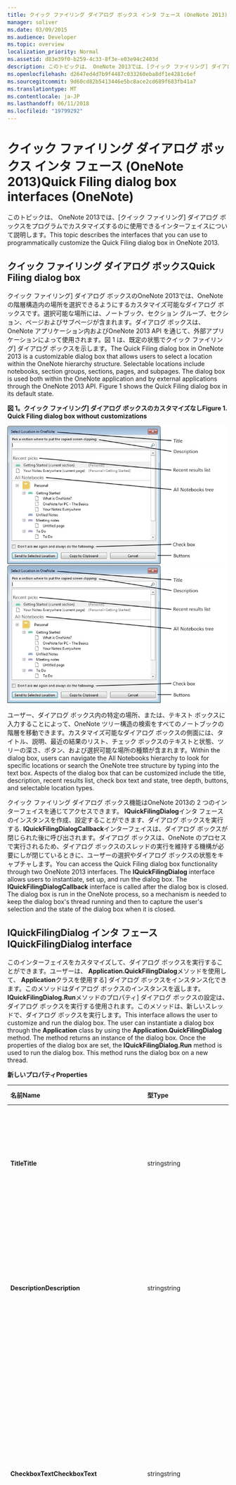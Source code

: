 ```yaml
---
title: クイック ファイリング ダイアログ ボックス インタ フェース (OneNote 2013)
manager: soliver
ms.date: 03/09/2015
ms.audience: Developer
ms.topic: overview
localization_priority: Normal
ms.assetid: d83e39f0-b259-4c33-8f3e-e03e94c2403d
description: このトピックは、 OneNote 2013では、[クイック ファイリング] ダイアログ ボックスをプログラムでカスタマイズするのに使用できるインターフェイスについて説明します。
ms.openlocfilehash: d2647ed4d7b9f4487c033260eba8df1e4281c6ef
ms.sourcegitcommit: 9d60cd82b5413446e5bc8ace2cd689f683fb41a7
ms.translationtype: MT
ms.contentlocale: ja-JP
ms.lasthandoff: 06/11/2018
ms.locfileid: "19799292"
---
```

# <a name="quick-filing-dialog-box-interfaces-onenote"></a><span data-ttu-id="63b45-103">クイック ファイリング ダイアログ ボックス インタ フェース (OneNote 2013)</span><span class="sxs-lookup"><span data-stu-id="63b45-103">Quick Filing dialog box interfaces (OneNote)</span></span>

<span data-ttu-id="63b45-104">このトピックは、 OneNote 2013では、[クイック ファイリング] ダイアログ ボックスをプログラムでカスタマイズするのに使用できるインターフェイスについて説明します。</span><span class="sxs-lookup"><span data-stu-id="63b45-104">This topic describes the interfaces that you can use to programmatically customize the Quick Filing dialog box in OneNote 2013.</span></span>
  
## <a name="quick-filing-dialog-box"></a><span data-ttu-id="63b45-105">クイック ファイリング ダイアログ ボックス</span><span class="sxs-lookup"><span data-stu-id="63b45-105">Quick Filing dialog box</span></span>

<span data-ttu-id="63b45-p101">クイック ファイリング] ダイアログ ボックスのOneNote 2013では、OneNote の階層構造内の場所を選択できるようにするカスタマイズ可能なダイアログ ボックスです。選択可能な場所には、ノートブック、セクション グループ、セクション、ページおよびサブページが含まれます。ダイアログ ボックスは、OneNote アプリケーション内およびOneNote 2013 API を通じて、外部アプリケーションによって使用されます。図 1 は、既定の状態でクイック ファイリング] ダイアログ ボックスを示します。</span><span class="sxs-lookup"><span data-stu-id="63b45-p101">The Quick Filing dialog box in OneNote 2013 is a customizable dialog box that allows users to select a location within the OneNote hierarchy structure. Selectable locations include notebooks, section groups, sections, pages, and subpages. The dialog box is used both within the OneNote application and by external applications through the OneNote 2013 API. Figure 1 shows the Quick Filing dialog box in its default state.</span></span>
  
<span data-ttu-id="63b45-110">**図 1。クイック ファイリング] ダイアログ ボックスのカスタマイズなし**</span><span class="sxs-lookup"><span data-stu-id="63b45-110">**Figure 1. Quick Filing dialog box without customizations**</span></span>

<span data-ttu-id="63b45-111">![カスタマイズなしのクイック ファイリング ダイアログ ボックス](media/ON15Con_quick_filing_dialog.jpg "カスタマイズなしのクイック ファイリング ダイアログ ボックス")</span><span class="sxs-lookup"><span data-stu-id="63b45-111">![Quick Filing dialog box without customizations](media/ON15Con_quick_filing_dialog.jpg "Quick Filing dialog box without customizations")</span></span>
  
<span data-ttu-id="63b45-p102">ユーザー、ダイアログ ボックス内の特定の場所、または、テキスト ボックスに入力することによって、OneNote ツリー構造の検索をすべてのノートブックの階層を移動できます。カスタマイズ可能なダイアログ ボックスの側面には、タイトル、説明、最近の結果のリスト、チェック ボックスのテキストと状態、ツリーの深さ、ボタン、および選択可能な場所の種類が含まれます。</span><span class="sxs-lookup"><span data-stu-id="63b45-p102">Within the dialog box, users can navigate the All Notebooks hierarchy to look for specific locations or search the OneNote tree structure by typing into the text box. Aspects of the dialog box that can be customized include the title, description, recent results list, check box text and state, tree depth, buttons, and selectable location types.</span></span>

<span data-ttu-id="63b45-p103">クイック ファイリング ダイアログ ボックス機能はOneNote 2013の 2 つのインターフェイスを通じてアクセスできます。 **IQuickFilingDialog**インタ フェースのインスタンスを作成、設定することができます、ダイアログ ボックスを実行する. **IQuickFilingDialogCallback**インターフェイスは、ダイアログ ボックスが閉じられた後に呼び出されます。ダイアログ ボックスは、OneNote のプロセスで実行されるため、ダイアログ ボックスのスレッドの実行を維持する機構が必要にしが閉じているときに、ユーザーの選択やダイアログ ボックスの状態をキャプチャします。</span><span class="sxs-lookup"><span data-stu-id="63b45-p103">You can access the Quick Filing dialog box functionality through two OneNote 2013 interfaces. The **IQuickFilingDialog** interface allows users to instantiate, set up, and run the dialog box. The **IQuickFilingDialogCallback** interface is called after the dialog box is closed. The dialog box is run in the OneNote process, so a mechanism is needed to keep the dialog box's thread running and then to capture the user's selection and the state of the dialog box when it is closed.</span></span> 
  
## <a name="iquickfilingdialog-interface"></a><span data-ttu-id="63b45-118">IQuickFilingDialog インタ フェース</span><span class="sxs-lookup"><span data-stu-id="63b45-118">IQuickFilingDialog interface</span></span>
<span data-ttu-id="63b45-119"><a name="odc_IQuickFilingDialog"> </a></span><span class="sxs-lookup"><span data-stu-id="63b45-119"></span></span>

<span data-ttu-id="63b45-p104">このインターフェイスをカスタマイズして、ダイアログ ボックスを実行することができます。ユーザーは、 **Application.QuickFilingDialog**メソッドを使用して、 **Application**クラスを使用する] ダイアログ ボックスをインスタンス化できます。このメソッドはダイアログ ボックスのインスタンスを返します。 **IQuickFilingDialog.Run**メソッドのプロパティ] ダイアログ ボックスの設定は、ダイアログ ボックスを実行する使用されます。このメソッドは、新しいスレッドで、ダイアログ ボックスを実行します。</span><span class="sxs-lookup"><span data-stu-id="63b45-p104">This interface allows the user to customize and run the dialog box. The user can instantiate a dialog box through the **Application** class by using the **Application.QuickFilingDialog** method. The method returns an instance of the dialog box. Once the properties of the dialog box are set, the **IQuickFilingDialog.Run** method is used to run the dialog box. This method runs the dialog box on a new thread.</span></span> 
  
<span data-ttu-id="63b45-125">**新しいプロパティ**</span><span class="sxs-lookup"><span data-stu-id="63b45-125">**Properties**</span></span>

|<span data-ttu-id="63b45-126">**名前**</span><span class="sxs-lookup"><span data-stu-id="63b45-126">**Name**</span></span>|<span data-ttu-id="63b45-127">**型**</span><span class="sxs-lookup"><span data-stu-id="63b45-127">**Type**</span></span>|<span data-ttu-id="63b45-128">**説明**</span><span class="sxs-lookup"><span data-stu-id="63b45-128">**Description**</span></span>|
|:-----|:-----|:-----|
|<span data-ttu-id="63b45-129">**Title**</span><span class="sxs-lookup"><span data-stu-id="63b45-129">**Title**</span></span> <br/> |<span data-ttu-id="63b45-130">string</span><span class="sxs-lookup"><span data-stu-id="63b45-130">string</span></span>  <br/> |<span data-ttu-id="63b45-131">取得またはダイアログ ボックス ウィンドウのタイトル バーに表示されるタイトル テキストを設定します。</span><span class="sxs-lookup"><span data-stu-id="63b45-131">Gets or sets the title text that appears in the title bar of the dialog box window.</span></span>  <br/> |
|<span data-ttu-id="63b45-132">**Description**</span><span class="sxs-lookup"><span data-stu-id="63b45-132">**Description**</span></span> <br/> |<span data-ttu-id="63b45-133">string</span><span class="sxs-lookup"><span data-stu-id="63b45-133">string</span></span>  <br/> |<span data-ttu-id="63b45-p105">取得または設定、テキストの説明に何を選択するように指示します。この値は、複数行のテキストを指定できます。</span><span class="sxs-lookup"><span data-stu-id="63b45-p105">Gets or sets the text description to instruct the user about what to select. This value can be multiple-line text.</span></span>  <br/> |
|<span data-ttu-id="63b45-136">**CheckboxText**</span><span class="sxs-lookup"><span data-stu-id="63b45-136">**CheckboxText**</span></span> <br/> |<span data-ttu-id="63b45-137">string</span><span class="sxs-lookup"><span data-stu-id="63b45-137">string</span></span>  <br/> |<span data-ttu-id="63b45-p106">取得または、次のチェック ボックスのテキストを設定します。この値が空でない文字列に設定] ダイアログ ボックスで、チェック ボックスが表示されます。値は、空の文字列は、チェック ボックスは表示されません。</span><span class="sxs-lookup"><span data-stu-id="63b45-p106">Gets or sets the text that follows the check box. If this value is set to a non-empty string, a check box appears in the dialog box. If the value is an empty string, no check box appears.</span></span>  <br/> |
|<span data-ttu-id="63b45-141">**CheckboxState**</span><span class="sxs-lookup"><span data-stu-id="63b45-141">**CheckboxState**</span></span> <br/> |<span data-ttu-id="63b45-142">bool</span><span class="sxs-lookup"><span data-stu-id="63b45-142">bool</span></span>  <br/> |<span data-ttu-id="63b45-p107">取得またはチェック ボックスの状態を設定します。 **false**に設定されている場合、ダイアログ ボックスを起動します] チェック ボックスは消去されます。 **true**が指定されている場合、ダイアログ ボックスの **CheckboxText**が空でない文字列が開始されると、このチェック ボックスが選択されます。 </span><span class="sxs-lookup"><span data-stu-id="63b45-p107">Gets or sets the state of the check box. If value is set to **false**, the check box is cleared when the dialog box is started. If the value is set to **true**, the check box is selected when the dialog box is started as long as **CheckboxText** is a non-empty string.  </span></span><br/> |
|<span data-ttu-id="63b45-146">**WindowHandle**</span><span class="sxs-lookup"><span data-stu-id="63b45-146">**WindowHandle**</span></span> <br/> |<span data-ttu-id="63b45-147">ulong</span><span class="sxs-lookup"><span data-stu-id="63b45-147">ulong</span></span>  <br/> |<span data-ttu-id="63b45-148">クイック ファイリング ダイアログ ボックス ウィンドウのハンドル ID を取得します。</span><span class="sxs-lookup"><span data-stu-id="63b45-148">Gets the handle ID of the Quick Filing dialog box window.</span></span>  <br/> |
|<span data-ttu-id="63b45-149">**TreeDepth**</span><span class="sxs-lookup"><span data-stu-id="63b45-149">**TreeDepth**</span></span> <br/> |<span data-ttu-id="63b45-150">**HierarchyElement**</span><span class="sxs-lookup"><span data-stu-id="63b45-150">**HierarchyElement**</span></span> <br/> |<span data-ttu-id="63b45-p108">取得または設定、OneNote ツリー深さ、すべてのノートブック セクションに表示されます。既定では最大のセクションでは、ツリーが表示されます。このプロパティは要素の種類を選択することができます。 </span><span class="sxs-lookup"><span data-stu-id="63b45-p108">Gets or sets how deep the OneNote tree should be displayed in the All Notebooks section. By default, the tree is displayed up to the sections. This property does not affect what type of elements can be selected.  </span></span><br/> <span data-ttu-id="63b45-p109">**TreeDepth**設定されている場合、要素をボタンのいずれかを選択できますが、OneNote の階層の下位に、表示されているツリーの深さは最も低い可能の選択可能な要素になります。つまり、ツリーの深さは、ページに表示する設定が選択可能な最小の要素は、セクション、セクションにツリーが表示されます。 </span><span class="sxs-lookup"><span data-stu-id="63b45-p109">If **TreeDepth** is set to an element lower in the OneNote hierarchy than can be selected by any of the buttons, the displayed tree depth will be the lowest possible selectable element. That is, if tree depth is set to display down to pages, but the lowest selectable element is a section, the tree is displayed down to sections.  </span></span><br/> |
|<span data-ttu-id="63b45-156">**ParentWindowHandle**</span><span class="sxs-lookup"><span data-stu-id="63b45-156">**ParentWindowHandle**</span></span> <br/> |<span data-ttu-id="63b45-157">ulong</span><span class="sxs-lookup"><span data-stu-id="63b45-157">ulong</span></span>  <br/> |<span data-ttu-id="63b45-p110">取得またはダイアログ ボックスの親ウィンドウのハンドル ID を設定します。このプロパティが設定されている場合クイック ファイリング] ダイアログ ボックスになります割り当てられている親ウィンドウをモーダル ダイアログ ボックスを開くと。ユーザーはクイック ファイリング] ダイアログ ボックスが閉じられるまで、親ウィンドウにアクセスすることはできません。</span><span class="sxs-lookup"><span data-stu-id="63b45-p110">Gets or sets the handle ID of the parent window of the dialog box. If this property is set, the Quick Filing dialog box will be modal to the assigned parent window when the dialog box opens. That is, a user will not be able to access the parent window until the Quick Filing dialog box is closed.</span></span>  <br/> |
|<span data-ttu-id="63b45-161">**Position**</span><span class="sxs-lookup"><span data-stu-id="63b45-161">**Position**</span></span> <br/> |<span data-ttu-id="63b45-162">tagPOINT</span><span class="sxs-lookup"><span data-stu-id="63b45-162">tagPOINT</span></span>  <br/> |<span data-ttu-id="63b45-p111">取得または、画面を基準にして、[ウィンドウの位置を設定します。既定では親ウィンドウまたはデスクトップの中央に、ダイアログ ボックスが表示されます。</span><span class="sxs-lookup"><span data-stu-id="63b45-p111">Gets or sets the position of the window in relation to the screen. By default, the dialog box appears in the middle of the parent window or the desktop.</span></span>  <br/> |
|<span data-ttu-id="63b45-165">**SelectedItem**</span><span class="sxs-lookup"><span data-stu-id="63b45-165">**SelectedItem**</span></span> <br/> |<span data-ttu-id="63b45-166">string</span><span class="sxs-lookup"><span data-stu-id="63b45-166">string</span></span>  <br/> |<span data-ttu-id="63b45-p112">ダイアログ ボックスを閉じたときに、ユーザーが選択した OneNote の場所のオブジェクト ID を取得します。オブジェクトが設定されている場合は、ユーザーが **[キャンセル**] ボタンをクリックすると、null にします。 </span><span class="sxs-lookup"><span data-stu-id="63b45-p112">Gets the object ID of the OneNote location selected by the user when the dialog box is closed. If the user clicks the **Cancel** button, the object is set to null.  </span></span><br/> |
|<span data-ttu-id="63b45-169">**PressedButton**</span><span class="sxs-lookup"><span data-stu-id="63b45-169">**PressedButton**</span></span> <br/> |<span data-ttu-id="63b45-170">ulong</span><span class="sxs-lookup"><span data-stu-id="63b45-170">ulong</span></span>  <br/> |<span data-ttu-id="63b45-p113">ダイアログ ボックスが閉じるときにクリックしてされたボタンを取得します。 **[キャンセル**] ボタンがクリックしてされた場合は、このプロパティは-1 を返します。他のすべてのボタンがダイアログ ボックスに追加のボタンごとに 1 ずつインクリメントされます、0 から整数値が割り当てられます。既定の **[ok]** ボタンの整数の値は 0 です。 </span><span class="sxs-lookup"><span data-stu-id="63b45-p113">Gets which button was clicked when the dialog box was closed. If the **Cancel** button was clicked, this property returns a value of -1. All other buttons are assigned integer values from 0, incremented by 1 for each button added to the dialog box. The integer value of the default **OK** button is 0.  </span></span><br/> |
   
### <a name="methods"></a><span data-ttu-id="63b45-175">メソッド</span><span class="sxs-lookup"><span data-stu-id="63b45-175">Methods</span></span>

<span data-ttu-id="63b45-176">**SetRecentResults**</span><span class="sxs-lookup"><span data-stu-id="63b45-176">**SetRecentResults**</span></span>

|||
|:-----|:-----|
|<span data-ttu-id="63b45-177">**説明**</span><span class="sxs-lookup"><span data-stu-id="63b45-177">**Description**</span></span> <br/> |<span data-ttu-id="63b45-p114">クイック ファイリング ダイアログ ボックスで、どのような最近の結果のリストが表示されますを設定していくつかの特別なファイリングの場所リストに追加するかどうかを示します。ユーザーは、 [RecentResultType](enumerations-onenote-developer-reference.md#odc_RecentResultType)列挙体からの最近の結果リストを選択できます。ユーザーは、次のオプションを一覧に追加する選択もできます。 現在のセクション、現在のページ、または落書きノート。 **RecentResultType.rrtNone**を選択すると、結果の最新のリストは表示されません。 </span><span class="sxs-lookup"><span data-stu-id="63b45-p114">Sets what recent result list will be displayed in the Quick Filing dialog box, and indicates whether to include some special filing locations in the list. Users can select a recent result list from the [RecentResultType](enumerations-onenote-developer-reference.md#odc_RecentResultType) enumeration. Users can also choose to add the following options to the list: Current Section, Current Page, or Unfiled Notes. If **RecentResultType.rrtNone** is selected, no recent result list is shown.  </span></span><br/> |
|<span data-ttu-id="63b45-182">**構文**</span><span class="sxs-lookup"><span data-stu-id="63b45-182">**Syntax**</span></span> <br/> | `HRESULT SetRecentResults (`<br/>`[in]RecentResultType recentResults,`<br/>`[in]VARIANT_BOOL fShowCurrentSection,`<br/>`[in]VARIANT_BOOL fShowCurrentPage,`<br/>`[in]VARIANT_BOOL fShowUnfiledNotes);` <br/> |
|<span data-ttu-id="63b45-183">**パラメーター**</span><span class="sxs-lookup"><span data-stu-id="63b45-183">**Parameters**</span></span> <br/> | <span data-ttu-id="63b45-184">_recentResults_&ndash;型のオブジェクトをどの最近の結果のリストを示す**RecentResultType**が表示されます。</span><span class="sxs-lookup"><span data-stu-id="63b45-184">_recentResults_ &ndash; An object of type **RecentResultType** that indicates which recent result list, if any, should appear.</span></span> <span data-ttu-id="63b45-185">**rrtNone**がオンの場合] ダイアログ ボックスで最新の結果のリストは表示されません。</span><span class="sxs-lookup"><span data-stu-id="63b45-185">If **rrtNone** is selected, no recent result list appears in the dialog box.</span></span><br/><br/>  <span data-ttu-id="63b45-186">_fShowCurrentSection_&ndash;最近の結果リストの現在のセクションを含める必要があるかどうかを示す真偽値。</span><span class="sxs-lookup"><span data-stu-id="63b45-186">_fShowCurrentSection_ &ndash; A Boolean value that indicates whether the current section should be included in the recent result list.</span></span><br/><br/>  <span data-ttu-id="63b45-187">_fShowCurrentPage_&ndash;を現在のページが最新の結果リストに入れるべきかどうかを示す真偽値。</span><span class="sxs-lookup"><span data-stu-id="63b45-187">_fShowCurrentPage_ &ndash; A Boolean value that indicates whether the current page should be included in the recent result list.</span></span><br/><br/>  <span data-ttu-id="63b45-188">_fShowUnfiledNotes_&ndash;最近の結果リストの落書きノート セクションを含める必要があるかどうかを示す真偽値。</span><span class="sxs-lookup"><span data-stu-id="63b45-188">_fShowUnfiledNotes_ &ndash; A Boolean value that indicates whether the Unfiled Notes section should be included in the recent result list.</span></span>  <br/> |
   
> [!NOTE]
> <span data-ttu-id="63b45-p116">[!メモ] 特別なファイリングの場所] ダイアログ ボックスで、ボタンのいずれかで選択できません、する場合、一覧には表示されません。最近の結果の一覧で、選択可能な項目が見つからない場合、結果の最新のリストは表示されません。</span><span class="sxs-lookup"><span data-stu-id="63b45-p116">If a special filing location cannot be selected by using any of the buttons in the dialog box, it is not shown in the list. If no selectable item in the recent results list is found, no recent result list is displayed.</span></span> 
  
<span data-ttu-id="63b45-191">次の使用例は、最近の結果の一覧で、現在のセクション、現在のページと、落書きノート セクションを表示するのに、 **SetRecentResults**メソッドを使用します。</span><span class="sxs-lookup"><span data-stu-id="63b45-191">The following example uses the **SetRecentResults** method to display the current section, current page, and the Unfiled Notes section in the recent result list.</span></span> 
  
```cs
        static void Main(string[] args)
        {
            Microsoft.Office.Interop.OneNote.Application app = 
                new Microsoft.Office.Interop.OneNote.Application();
            ... 
            // RECENT RESULTS
            qfDialog.SetRecentResults(RecentResultType.rrtFiling,
                /*Current Section*/ true,
                /*Current Page*/ true,
                /*Unfiled Notes*/ true);
            ...
        }

```

<span data-ttu-id="63b45-192">**AddButton**</span><span class="sxs-lookup"><span data-stu-id="63b45-192">**AddButton**</span></span>

|||
|:-----|:-----|
|<span data-ttu-id="63b45-193">**説明**</span><span class="sxs-lookup"><span data-stu-id="63b45-193">**Description**</span></span> <br/> |<span data-ttu-id="63b45-p117">ユーザーを追加し、ダイアログ ボックスのボタンをカスタマイズできます。ユーザーは、ボタンと各ボタンで選択できるは、OneNote の階層の要素に、テキストを指定できます。</span><span class="sxs-lookup"><span data-stu-id="63b45-p117">Allows users to add and customize buttons in the dialog box. Users can specify the text on the buttons and what elements of the OneNote hierarchy can be selected by each button.</span></span>  <br/> |
|<span data-ttu-id="63b45-196">**構文**</span><span class="sxs-lookup"><span data-stu-id="63b45-196">**Syntax**</span></span> <br/> | `HRESULT AddButton (`<br/>`[in]BSTR bstrText,`<br/>`[in]HierarchyElement allowedElements,`<br/>`[in]HierarchyElement allowedReadOnlyElements,`<br/>`[in]VARIANT_BOOL fDefault);` <br/> |
|<span data-ttu-id="63b45-197">**パラメーター**</span><span class="sxs-lookup"><span data-stu-id="63b45-197">**Parameters**</span></span> <br/> | <span data-ttu-id="63b45-198">_bstrText_&ndash; ] ボタンを表示するテキストを指定する文字列。</span><span class="sxs-lookup"><span data-stu-id="63b45-198">_bstrText_ &ndash; A string that specifies the text to appear on the button.</span></span> <span data-ttu-id="63b45-199">既定の **[ok]** ボタンをカスタマイズするには、null 値 **bstrText**として渡します。</span><span class="sxs-lookup"><span data-stu-id="63b45-199">To customize the default **OK** button, pass in a null value as **bstrText**.</span></span>  <br/><br/><span data-ttu-id="63b45-200">_allowedElements_&ndash;どのような読み取り専用ではない OneNote の階層の要素を示すための**HierarchyElement**ボタンをクリックして選択をユーザーに許可します。</span><span class="sxs-lookup"><span data-stu-id="63b45-200">_allowedElements_ &ndash; A **HierarchyElement** that indicates what non-read-only OneNote hierarchy elements a user is allowed to select by using the button.</span></span> <span data-ttu-id="63b45-201">複数の項目を選択すると、ユーザーはすべて、uint と同じ型の値、 **HierarchyElement**の**HierarchyElement**として使用できるの**OR**演算子でに渡す必要があります。</span><span class="sxs-lookup"><span data-stu-id="63b45-201">For selecting multiple items, the user should pass in the **OR** operator for all the uint equivalent values of the **HierarchyElement** types allowed as a **HierarchyElement**.</span></span><br/><br/>  <span data-ttu-id="63b45-202">_allowedReadOnlyElements_&ndash;どのような OneNote の読み取り専用の階層の要素を示すための**HierarchyElement**ボタンをクリックして選択をユーザーに許可します。</span><span class="sxs-lookup"><span data-stu-id="63b45-202">_allowedReadOnlyElements_ &ndash; A **HierarchyElement** that indicates what OneNote read-only hierarchy elements a user is allowed to select by using the button.</span></span> <span data-ttu-id="63b45-203">複数の項目を選択すると、ユーザーは、 **HierarchyElement**として使用できる**HierarchyElement**の種類のすべての**uint**に対応する値の**OR**演算子でに渡す必要があります。</span><span class="sxs-lookup"><span data-stu-id="63b45-203">For selecting multiple items, the user should pass in the **OR** operator for all the **uint** equivalents values of the **HierarchyElement** types allowed as a **HierarchyElement**.</span></span><br/><br/>  <span data-ttu-id="63b45-204">_fDefault_&ndash;は、このボタンが既定のボタンにするかどうかを示す真偽値。</span><span class="sxs-lookup"><span data-stu-id="63b45-204">_fDefault_ &ndash; A Boolean value that specifies whether this button should be the default button.</span></span> <span data-ttu-id="63b45-205">複数のボタンを既定値として設定した場合、最後に指定したボタンが既定のボタンになります。</span><span class="sxs-lookup"><span data-stu-id="63b45-205">If multiple buttons are set as default, the last specified button becomes the default button.</span></span>  <br/> |
   
<span data-ttu-id="63b45-p122">次の使用例は、3 つのボタンをクイック ファイリング ダイアログ ボックス。OneNote の階層ツリー内のすべての要素を **すべて**最初のものを選択できます。他、 **ノートブック** **ページ**、ノート パソコンと、ページは、対応する要素が選択されている場合にのみ選択できます。</span><span class="sxs-lookup"><span data-stu-id="63b45-p122">The following example adds three buttons to the Quick Filing dialog box. The first one, **All**, can be selected by all elements in the OneNote hierarchy tree. The others, **Notebooks** and **Pages**, can be selected only if their corresponding elements, Notebooks and Pages, are selected.</span></span>
  
```cs
        static void Main(string[] args)
        {
            Microsoft.Office.Interop.OneNote.Application app = 
                new Microsoft.Office.Interop.OneNote.Application();
            ... 
            
            // BUTTONS
            HierarchyElement heAll = (HierarchyElement) 
                ((uint)HierarchyElement.heNotebooks | 
                (uint)HierarchyElement.heSectionGroups | 
                (uint)HierarchyElement.heSections |  
                (uint)HierarchyElement.hePages);
            
            qfDialog.AddButton("All", heAll, heAll, true);
            qfDialog.AddButton("Notebooks", HierarchyElement.heNotebooks, 
                HierarchyElement.heNotebooks, false);
            qfDialog.AddButton("Pages", HierarchyElement.hePages, 
                HierarchyElement.hePages, false);
            ... 
        }

```

<span data-ttu-id="63b45-209">**Run**</span><span class="sxs-lookup"><span data-stu-id="63b45-209">**Run**</span></span>

|||
|:-----|:-----|
|<span data-ttu-id="63b45-210">**説明**</span><span class="sxs-lookup"><span data-stu-id="63b45-210">**Description**</span></span> <br/> |<span data-ttu-id="63b45-p123">新しいスレッドからクイック ファイリング ダイアログ ボックスが表示されます。ダイアログ ボックスを閉じますを **OnDialogClosed**メソッドが呼び出されます、 **IQuickFilingDialogCallback**インターフェイスへの参照になります。 </span><span class="sxs-lookup"><span data-stu-id="63b45-p123">Displays the Quick Filing dialog box from a new thread. It takes a reference to the **IQuickFilingDialogCallback** interface, whose **OnDialogClosed** method will be called once the dialog box closes.  </span></span><br/> |
|<span data-ttu-id="63b45-213">**構文**</span><span class="sxs-lookup"><span data-stu-id="63b45-213">**Syntax**</span></span> <br/> | `HRESULT Run (`<br/>`[in]IQuickFilingDialogCallback piCallback);` <br/> |
|<span data-ttu-id="63b45-214">**パラメーター**</span><span class="sxs-lookup"><span data-stu-id="63b45-214">**Parameters**</span></span> <br/> | <span data-ttu-id="63b45-215">_piCallback_&ndash;ダイアログ ボックスが閉じ後にインスタンス化される**IQuickFilingDialogCallback**インターフェイスへの参照。</span><span class="sxs-lookup"><span data-stu-id="63b45-215">_piCallback_ &ndash; A reference to the **IQuickFilingDialogCallback** interface that will be instantiated once the dialog box closes.</span></span>  <br/> |
   
<span data-ttu-id="63b45-216">新しいスレッドからクイック ファイリング ダイアログ ボックスを表示、 **Run**メソッドを次のコード例に示します。</span><span class="sxs-lookup"><span data-stu-id="63b45-216">The following example uses the **Run** method to display the Quick Filing dialog box from a new thread.</span></span> 
  
```cs
    class OpenQuickFilingDialog
    {
            ... 
        static void Main(string[] args)
        {
            Microsoft.Office.Interop.OneNote.Application app = 
                new Microsoft.Office.Interop.OneNote.Application();
            ... 
            // Display Quick Filing UI
            qfDialog.Run(new Callback());
            ... 
        }
    }

```

<span data-ttu-id="63b45-217">**TreeCollapsedState**</span><span class="sxs-lookup"><span data-stu-id="63b45-217">**TreeCollapsedState**</span></span>

|||
|:-----|:-----|
|<span data-ttu-id="63b45-218">**説明**</span><span class="sxs-lookup"><span data-stu-id="63b45-218">**Description**</span></span> <br/> |<span data-ttu-id="63b45-219">階層ツリーを展開または縮小する必要があるかどうかを示します。</span><span class="sxs-lookup"><span data-stu-id="63b45-219">Indicates whether the hierarchy tree should be expanded or collapsed.</span></span>  <br/> |
|<span data-ttu-id="63b45-220">**構文**</span><span class="sxs-lookup"><span data-stu-id="63b45-220">**Syntax**</span></span> <br/> | `HRESULT TreeCollapsedState(`<br/>`[in] TreeCollapsedStateType tcs);` <br/> |
|<span data-ttu-id="63b45-221">**パラメーター**</span><span class="sxs-lookup"><span data-stu-id="63b45-221">**Parameters**</span></span> <br/> | <span data-ttu-id="63b45-222">_tcs_では、ツリーを展開するか、折りたたまれているかどうかを指定します。</span><span class="sxs-lookup"><span data-stu-id="63b45-222">_tcs_ - Specifies whether the tree is expanded or collapsed.</span></span>  <br/> |
   
<span data-ttu-id="63b45-223">**NotebookFilterOut**</span><span class="sxs-lookup"><span data-stu-id="63b45-223">**NotebookFilterOut**</span></span>

|||
|:-----|:-----|
|<span data-ttu-id="63b45-224">**説明**</span><span class="sxs-lookup"><span data-stu-id="63b45-224">**Description**</span></span> <br/> |<span data-ttu-id="63b45-225">ノート パソコンの種類別に表示の一覧をフィルター処理します。</span><span class="sxs-lookup"><span data-stu-id="63b45-225">Filters the list of notebooks shown by type.</span></span>  <br/> |
|<span data-ttu-id="63b45-226">**構文**</span><span class="sxs-lookup"><span data-stu-id="63b45-226">**Syntax**</span></span> <br/> | `HRESULT NotebookFilterOut(`<br/>`[in] NotebookFilterOutType nfo);` <br/> |
|<span data-ttu-id="63b45-227">**パラメーター**</span><span class="sxs-lookup"><span data-stu-id="63b45-227">**Parameters**</span></span> <br/> | <span data-ttu-id="63b45-228">_nfo_ - は、ボックスの一覧からフィルターを適用するのには、ノートブックのセットを指定します。</span><span class="sxs-lookup"><span data-stu-id="63b45-228">_nfo_ - Specifies the set of notebooks that are to be filtered out of the list</span></span>  <br/> |
   
<span data-ttu-id="63b45-229">**ShowCreateNewNotebook**</span><span class="sxs-lookup"><span data-stu-id="63b45-229">**ShowCreateNewNotebook**</span></span>

|||
|:-----|:-----|
|<span data-ttu-id="63b45-230">**説明**</span><span class="sxs-lookup"><span data-stu-id="63b45-230">**Description**</span></span> <br/> |<span data-ttu-id="63b45-231">新規のノートブックの作成] ダイアログ ボックスを表示します。</span><span class="sxs-lookup"><span data-stu-id="63b45-231">Displays the create new notebook option in the dialog.</span></span>  <br/> |
|<span data-ttu-id="63b45-232">**構文**</span><span class="sxs-lookup"><span data-stu-id="63b45-232">**Syntax**</span></span> <br/> | `HRESULT ShowCreateNewNotebook ();` <br/> |
|<span data-ttu-id="63b45-233">**パラメーター**</span><span class="sxs-lookup"><span data-stu-id="63b45-233">**Parameters**</span></span> <br/> |<span data-ttu-id="63b45-234">なし</span><span class="sxs-lookup"><span data-stu-id="63b45-234">None</span></span>  <br/> |
   
<span data-ttu-id="63b45-235">**AddInitialEditor**</span><span class="sxs-lookup"><span data-stu-id="63b45-235">**AddInitialEditor**</span></span>

|||
|:-----|:-----|
|<span data-ttu-id="63b45-236">**説明**</span><span class="sxs-lookup"><span data-stu-id="63b45-236">**Description**</span></span> <br/> |<span data-ttu-id="63b45-237">クイック ファイリング] ダイアログ ボックスで、ノートを初期のエディターとしてユーザーを追加します。</span><span class="sxs-lookup"><span data-stu-id="63b45-237">Adds a user as an initial editor to a notebook in the Quick Filing dialog box.</span></span>  <br/> |
|<span data-ttu-id="63b45-238">**構文**</span><span class="sxs-lookup"><span data-stu-id="63b45-238">**Syntax**</span></span> <br/> | `HRESULT AddInitialEditor (BSTR initialEditor);` <br/> |
|<span data-ttu-id="63b45-239">**パラメーター**</span><span class="sxs-lookup"><span data-stu-id="63b45-239">**Parameters**</span></span> <br/> | <span data-ttu-id="63b45-p124">_initialEditor_のノートブックには、エディターとして追加するユーザーの電子メール アドレス。クイック ファイリング] ダイアログ ボックスを使用してノートブックを作成するときに初期のすべてのエディターで自動的に共有されます。 </span><span class="sxs-lookup"><span data-stu-id="63b45-p124">_initialEditor_ - The email address of the user you wish to add as an editor to the notebook. When the notebook is created via the Quick Filing dialog box, it is automatically shared with all Initial Editors.  </span></span><br/> |
   
<span data-ttu-id="63b45-242">**ClearInitialEditors**</span><span class="sxs-lookup"><span data-stu-id="63b45-242">**ClearInitialEditors**</span></span>

|||
|:-----|:-----|
|<span data-ttu-id="63b45-243">**説明**</span><span class="sxs-lookup"><span data-stu-id="63b45-243">**Description**</span></span> <br/> |<span data-ttu-id="63b45-244">クイック ファイリング ダイアログ ボックスからすべての最初のエディターを削除します。</span><span class="sxs-lookup"><span data-stu-id="63b45-244">Removes all initial editors from the Quick Filing dialog box.</span></span>  <br/> |
|<span data-ttu-id="63b45-245">**構文**</span><span class="sxs-lookup"><span data-stu-id="63b45-245">**Syntax**</span></span> <br/> | `HRESULT ClearInitialEditors ();` <br/> |
|<span data-ttu-id="63b45-246">**パラメーター**</span><span class="sxs-lookup"><span data-stu-id="63b45-246">**Parameters**</span></span> <br/> |<span data-ttu-id="63b45-247">なし</span><span class="sxs-lookup"><span data-stu-id="63b45-247">None</span></span>  <br/> |
   
<span data-ttu-id="63b45-248">**ShowSharingHyperlink**</span><span class="sxs-lookup"><span data-stu-id="63b45-248">**ShowSharingHyperlink**</span></span>

|||
|:-----|:-----|
|<span data-ttu-id="63b45-249">**説明**</span><span class="sxs-lookup"><span data-stu-id="63b45-249">**Description**</span></span> <br/> |<span data-ttu-id="63b45-250">クイック ファイリング] ダイアログ ボックスで、共有のヘルプ ハイパーリンクが表示されます。</span><span class="sxs-lookup"><span data-stu-id="63b45-250">Displays the Sharing Help Topic Hyperlink in the Quick Filing dialog box.</span></span>  <br/> |
|<span data-ttu-id="63b45-251">**構文**</span><span class="sxs-lookup"><span data-stu-id="63b45-251">**Syntax**</span></span> <br/> | `HRESULT ShowSharingHyperlink();` <br/> |
|<span data-ttu-id="63b45-252">**パラメーター**</span><span class="sxs-lookup"><span data-stu-id="63b45-252">**Parameters**</span></span> <br/> |<span data-ttu-id="63b45-253">なし</span><span class="sxs-lookup"><span data-stu-id="63b45-253">None</span></span>  <br/> |
   
## <a name="iquickfilingdialogcallback-interface"></a><span data-ttu-id="63b45-254">IQuickFilingDialogCallback インタ フェース</span><span class="sxs-lookup"><span data-stu-id="63b45-254">IQuickFilingDialogCallback interface</span></span>
<span data-ttu-id="63b45-255"><a name="odc_IQuickFilingDialog"> </a></span><span class="sxs-lookup"><span data-stu-id="63b45-255"></span></span>

<span data-ttu-id="63b45-p125">このインターフェイス、ダイアログ ボックスを閉じた後、ダイアログ ボックスのプロパティにアクセスすることができます。OneNote 2013は、ダイアログ ボックスを閉じると、このインターフェイスの **IQuickFilingDialogCallback.OnDialogClose**メソッドを呼び出します。</span><span class="sxs-lookup"><span data-stu-id="63b45-p125">This interface allows the user to access the dialog box properties after the dialog box closes. Once the dialog box closes, OneNote 2013 calls the **IQuickFilingDialogCallback.OnDialogClose** method in this interface.</span></span> 
  
<span data-ttu-id="63b45-258">このインターフェイスを継承するクラスを定義するのには。</span><span class="sxs-lookup"><span data-stu-id="63b45-258">A class that inherits this interface has to be defined.</span></span>
  
### <a name="methods"></a><span data-ttu-id="63b45-259">メソッド</span><span class="sxs-lookup"><span data-stu-id="63b45-259">Methods</span></span>

<span data-ttu-id="63b45-260">次のセクションは以前詳細なインターフェイスに関連付けられたメソッドについて説明します。</span><span class="sxs-lookup"><span data-stu-id="63b45-260">The following section describes the methods associated with the interfaces detailed previously.</span></span>
  
<span data-ttu-id="63b45-261">**OnDialogClosed**</span><span class="sxs-lookup"><span data-stu-id="63b45-261">**OnDialogClosed**</span></span>

|||
|:-----|:-----|
|<span data-ttu-id="63b45-262">**説明**</span><span class="sxs-lookup"><span data-stu-id="63b45-262">**Description**</span></span> <br/> |<span data-ttu-id="63b45-p126">キャプチャ] ダイアログ ボックスで、ユーザーの選択を使用して機能を追加することができます。クイック ファイリング] ダイアログ ボックスを閉じた後に、このメソッドは呼び出されます。このメソッドは、 **IQuickFilingDialogCallback**インタ フェースを定義する必要がある関数です。 </span><span class="sxs-lookup"><span data-stu-id="63b45-p126">Enables users to add functionality to capture and use the user selection from the dialog box. This method is called after the Quick Filing dialog box is closed. This method is a function that **IQuickFilingDialogCallback** interfaces have to define.  </span></span><br/> |
|<span data-ttu-id="63b45-266">**構文**</span><span class="sxs-lookup"><span data-stu-id="63b45-266">**Syntax**</span></span> <br/> | `HRESULT OnDialogClosed (`<br/>`[in]IQuickFilingDialog dialog);` <br/> |
|<span data-ttu-id="63b45-267">**パラメーター**</span><span class="sxs-lookup"><span data-stu-id="63b45-267">**Parameters**</span></span> <br/> | <span data-ttu-id="63b45-268">_ダイアログ_&ndash; **IQuickFilingDialog**オブジェクトの**OnDialogClose**メソッドを呼び出した。</span><span class="sxs-lookup"><span data-stu-id="63b45-268">_dialog_ &ndash; The **IQuickFilingDialog** object that called the **OnDialogClose** method.</span></span>  <br/> |
   
<span data-ttu-id="63b45-p127">次の使用例は、サンプルの **IQuickFilingDialogCallback**インターフェイスです。 **OnDialogClose**メソッドは、ユーザーの選択クイック ファイリング] ダイアログ ボックスでコンソールに出力します。</span><span class="sxs-lookup"><span data-stu-id="63b45-p127">The following example is a sample **IQuickFilingDialogCallback** interface. The **OnDialogClose** method prints the user's selection from the Quick Filing dialog box to the console.</span></span> 
  
```cs
    class Callback : IQuickFilingDialogCallback
    {
        public Callback(){}
        public void OnDialogClosed(IQuickFilingDialog qfDialog)
        {
            Console.WriteLine(qfDialog.SelectedItem);
            Console.WriteLine(qfDialog.PressedButton);
            Console.WriteLine(qfDialog.CheckboxState);
        }
    }

```

## <a name="example"></a><span data-ttu-id="63b45-271">例</span><span class="sxs-lookup"><span data-stu-id="63b45-271">Example</span></span>
<span data-ttu-id="63b45-272"><a name="odc_IQuickFilingDialog"> </a></span><span class="sxs-lookup"><span data-stu-id="63b45-272"></span></span>

<span data-ttu-id="63b45-p128">次のコード例では、カスタマイズされたタイトル、説明、最近の結果のリスト、ツリーの深さ、] チェック ボックスおよびボタンは、クイック ファイリング ダイアログ ボックスを開きます。ユーザーのボタンを押して、項目を選択して、ダイアログ ボックスを閉じると、コンソール ウィンドウでチェック ボックスの状態が表示されます。有効になっているページのボタンを表示するには、ユーザーはツリーの深さはのセクションに設定されているため、ページを検索し、選択する必要があります。ダイアログ ボックスは任意のウィンドウの子ウィンドウです。</span><span class="sxs-lookup"><span data-stu-id="63b45-p128">The following code example opens a Quick Filing dialog box that has a customized title, description, recent result list, tree depth, check box, and buttons. The user's selected item, pressed button, and check-box state will be displayed in a console window when the dialog box is closed. To see the page button enabled, the user will have to search for a page and select it, because the tree depth is set down to sections. The dialog box is not a child of any window.</span></span>
  
```cs
using System;
using System.Collections.Generic;
using System.Linq;
using System.Text;
using System.Threading;
using Microsoft.Office.Interop.OneNote;
namespace SampleQFD
{
    class OpenQuickFilingDialog
    {
        private static EventWaitHandle wh = new AutoResetEvent(false);
        private static IQuickFilingDialog qfDialog;
        private static String strTitle = "Sample Title";
        private static String strDescription = "Sample Description";
        private static String strCheckboxText = "Sample Checkbox";
        static void Main(string[] args)
        {
            Microsoft.Office.Interop.OneNote.Application app = 
                new Microsoft.Office.Interop.OneNote.Application();
            // Instantiate Quick Filing UI
            qfDialog = app.QuickFiling();
            #region//SET API PARAMETERS
            // TITLE
            qfDialog.Title = strTitle;
            // DESCRIPTION
            qfDialog.Description = strDescription;
            // RECENT RESULTS
            qfDialog.SetRecentResults(RecentResultType.rrtFiling,
                /*Current Section*/ true,
                /*Current Page*/ true,
                /*Unfiled Notes*/ true);
            // TREE DEPTH
            qfDialog.TreeDepth = HierarchyElement.heSections;
            // CHECKBOX
            qfDialog.CheckboxText = strCheckboxText;
            qfDialog.CheckboxState = false;
            // BUTTONS
            HierarchyElement heAll = (HierarchyElement) 
                ((uint)HierarchyElement.heNotebooks | 
                (uint)HierarchyElement.heSectionGroups | 
                (uint)HierarchyElement.heSections |  
                (uint)HierarchyElement.hePages);
            
            qfDialog.AddButton("All", heAll, heAll, true);
            qfDialog.AddButton("Notebooks", HierarchyElement.heNotebooks, 
                HierarchyElement.heNotebooks, false);
            qfDialog.AddButton("Pages", HierarchyElement.hePages, 
                HierarchyElement.hePages, false);
            // PARENTWINDOW
            #endregion
            // Display Quick Filing UI
            qfDialog.Run(new Callback());
            // Clean up and Wait so console window does not close
            qfDialog = null;
            wh.WaitOne();
        }
    }
    class Callback : IQuickFilingDialogCallback
    {
        public Callback(){}
        public void OnDialogClosed(IQuickFilingDialog qfDialog)
        {
            Console.WriteLine(qfDialog.SelectedItem);
            Console.WriteLine(qfDialog.PressedButton);
            Console.WriteLine(qfDialog.CheckboxState);
        }
    }
}

```

## <a name="see-also"></a><span data-ttu-id="63b45-277">関連項目</span><span class="sxs-lookup"><span data-stu-id="63b45-277">See also</span></span>

- [<span data-ttu-id="63b45-278">OneNote の開発者用リファレンス</span><span class="sxs-lookup"><span data-stu-id="63b45-278">OneNote developer reference</span></span>](onenote-developer-reference.md)

